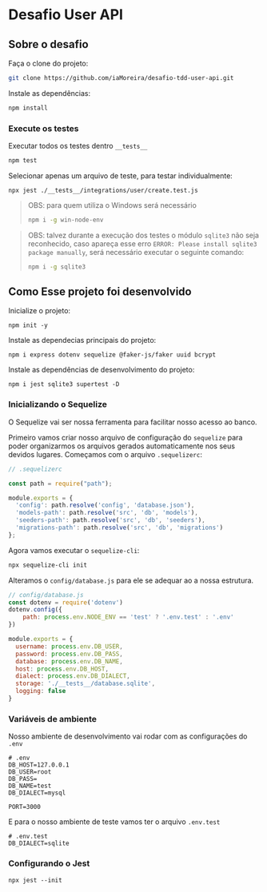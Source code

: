 # Desafio User API

## Sobre o desafio 

Faça o clone do projeto:

````bash
git clone https://github.com/iaMoreira/desafio-tdd-user-api.git
````

Instale as dependências:

````bash
npm install
````

### Execute os testes


Executar todos os testes dentro `__tests__`
````bash
npm test
````

Selecionar apenas um arquivo de teste, para testar individualmente:

````
npx jest ./__tests__/integrations/user/create.test.js
````

> OBS: para quem utiliza o Windows será necessário 
> ````bash
> npm i -g win-node-env
> ````

> OBS: talvez durante a execução dos testes o módulo `sqlite3` não seja reconhecido, caso apareça esse erro `ERROR: Please install sqlite3 package manually`, será necessário executar o seguinte comando:
> ````bash
> npm i -g sqlite3
>````

## Como Esse projeto foi desenvolvido


Inicialize o projeto:
````
npm init -y
````

Instale as dependecias principais do projeto:

````
npm i express dotenv sequelize @faker-js/faker uuid bcrypt
````

Instale as dependências de desenvolvimento do projeto:

````
npm i jest sqlite3 supertest -D 
````


### Inicializando o Sequelize

O Sequelize vai ser nossa ferramenta para facilitar nosso acesso ao banco.


Primeiro vamos criar nosso arquivo de configuração do `sequelize` para poder organizarmos os arquivos gerados automaticamente nos seus devidos lugares. Começamos com o arquivo `.sequelizerc`:

````js
// .sequelizerc

const path = require("path");

module.exports = {
  'config': path.resolve('config', 'database.json'),
  'models-path': path.resolve('src', 'db', 'models'),
  'seeders-path': path.resolve('src', 'db', 'seeders'),
  'migrations-path': path.resolve('src', 'db', 'migrations')
};
````

Agora vamos executar o `sequelize-cli`:

````powershell
npx sequelize-cli init
````

Alteramos o `config/database.js` para ele se adequar ao a nossa estrutura. 

````js
// config/database.js
const dotenv = require('dotenv')
dotenv.config({
    path: process.env.NODE_ENV == 'test' ? '.env.test' : '.env'
})

module.exports = {
  username: process.env.DB_USER,
  password: process.env.DB_PASS,
  database: process.env.DB_NAME,
  host: process.env.DB_HOST,
  dialect: process.env.DB_DIALECT,
  storage: './__tests__/database.sqlite',
  logging: false
}

````

### Variáveis de ambiente

Nosso ambiente de desenvolvimento vai rodar com as configurações
do `.env` 

````properties
# .env
DB_HOST=127.0.0.1
DB_USER=root
DB_PASS=
DB_NAME=test
DB_DIALECT=mysql

PORT=3000
````

E para o nosso ambiente de teste vamos ter o arquivo `.env.test`

````properties
# .env.test
DB_DIALECT=sqlite
````

### Configurando o Jest

````properties
npx jest --init
````
